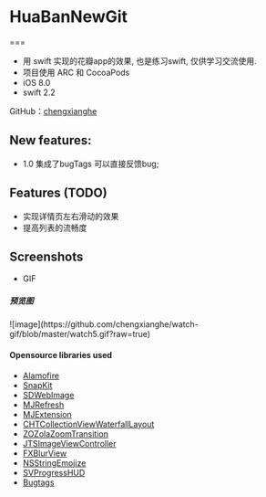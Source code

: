 # HuaBanNewGit 
===
- 用 swift 实现的花瓣app的效果, 也是练习swift, 仅供学习交流使用. 
- 项目使用 ARC 和 CocoaPods 
- iOS 8.0
- swift 2.2

GitHub：[chengxianghe](https://github.com/chengxianghe) 

## New features:
- 1.0 集成了bugTags 可以直接反馈bug;

## Features (TODO)

- 实现详情页左右滑动的效果
- 提高列表的流畅度

## Screenshots

- GIF
<h5>预览图</h5>
![image](https://github.com/chengxianghe/watch-gif/blob/master/watch5.gif?raw=true)

#### Opensource libraries used

- [Alamofire](https://github.com/Alamofire/Alamofire)
- [SnapKit](https://github.com/SnapKit/SnapKit)
- [SDWebImage](https://github.com/rs/SDWebImage)
- [MJRefresh](https://github.com/CoderMJLee/MJRefresh)
- [MJExtension](https://github.com/CoderMJLee/MJExtension)
- [CHTCollectionViewWaterfallLayout](https://github.com/chiahsien/CHTCollectionViewWaterfallLayout)
- [ZOZolaZoomTransition](https://github.com/NewAmsterdamLabs/ZOZolaZoomTransition)
- [JTSImageViewController](https://github.com/jaredsinclair/JTSImageViewController)
- [FXBlurView](https://github.com/nicklockwood/FXBlurView)
- [NSStringEmojize](https://github.com/diy/NSStringEmojize)
- [SVProgressHUD](https://github.com/TransitApp/SVProgressHUD)
- [Bugtags](https://github.com/bugtags/Bugtags-iOS)

<!--## Licence-->

<!--This project uses MIT License.-->
